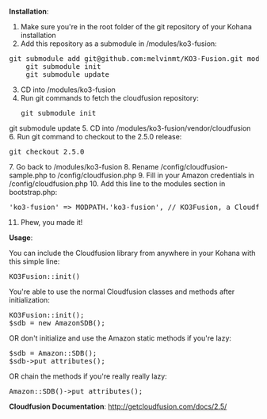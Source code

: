 **Installation**:

1. Make sure you're in the root folder of the git repository of your Kohana installation
2. Add this repository as a submodule in /modules/ko3-fusion:
<pre>git submodule add git@github.com:melvinmt/KO3-Fusion.git modules/ko3-fusion
	git submodule init
	git submodule update</pre>
3. CD into /modules/ko3-fusion
4. Run git commands to fetch the cloudfusion repository:
	<pre>git submodule init
git submodule update</pre>
5. CD into /modules/ko3-fusion/vendor/cloudfusion
6. Run git command to checkout to the 2.5.0 release:
	<pre>git checkout 2.5.0</pre>
7. Go back to /modules/ko3-fusion
8. Rename /config/cloudfusion-sample.php to /config/cloudfusion.php
9. Fill in your Amazon credentials in /config/cloudfusion.php
10. Add this line to the modules section in bootstrap.php:
<pre>'ko3-fusion' => MODPATH.'ko3-fusion', // KO3Fusion, a Cloudfusion integration</pre>

11. Phew, you made it!

**Usage**:

You can include the Cloudfusion library from anywhere in your Kohana with this simple line:
<pre>KO3Fusion::init()</pre>
You're able to use the normal Cloudfusion classes and methods after initialization:
<pre>KO3Fusion::init();
$sdb = new AmazonSDB();</pre>

OR don't initialize and use the Amazon static methods if you're lazy:
<pre>$sdb = Amazon::SDB();
$sdb->put_attributes();</pre>
OR chain the methods if you're really really lazy:
<pre>Amazon::SDB()->put_attributes();</pre>

**Cloudfusion Documentation**:
http://getcloudfusion.com/docs/2.5/
